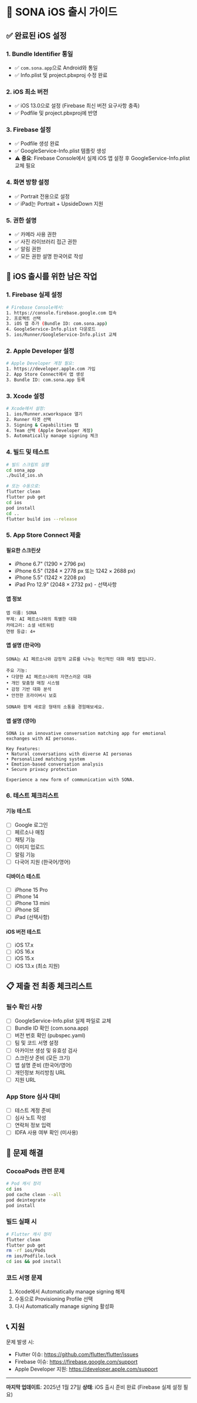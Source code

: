 # 📱 SONA iOS 출시 가이드

## ✅ 완료된 iOS 설정

### 1. **Bundle Identifier 통일**
- ✅ `com.sona.app`으로 Android와 통일
- ✅ Info.plist 및 project.pbxproj 수정 완료

### 2. **iOS 최소 버전**
- ✅ iOS 13.0으로 설정 (Firebase 최신 버전 요구사항 충족)
- ✅ Podfile 및 project.pbxproj에 반영

### 3. **Firebase 설정**
- ✅ Podfile 생성 완료
- ✅ GoogleService-Info.plist 템플릿 생성
- ⚠️ **중요**: Firebase Console에서 실제 iOS 앱 설정 후 GoogleService-Info.plist 교체 필요

### 4. **화면 방향 설정**
- ✅ Portrait 전용으로 설정
- ✅ iPad는 Portrait + UpsideDown 지원

### 5. **권한 설명**
- ✅ 카메라 사용 권한
- ✅ 사진 라이브러리 접근 권한
- ✅ 알림 권한
- ✅ 모든 권한 설명 한국어로 작성

## 🚀 iOS 출시를 위한 남은 작업

### 1. **Firebase 실제 설정**
```bash
# Firebase Console에서:
1. https://console.firebase.google.com 접속
2. 프로젝트 선택
3. iOS 앱 추가 (Bundle ID: com.sona.app)
4. GoogleService-Info.plist 다운로드
5. ios/Runner/GoogleService-Info.plist 교체
```

### 2. **Apple Developer 설정**
```bash
# Apple Developer 계정 필요:
1. https://developer.apple.com 가입
2. App Store Connect에서 앱 생성
3. Bundle ID: com.sona.app 등록
```

### 3. **Xcode 설정**
```bash
# Xcode에서 설정:
1. ios/Runner.xcworkspace 열기
2. Runner 타겟 선택
3. Signing & Capabilities 탭
4. Team 선택 (Apple Developer 계정)
5. Automatically manage signing 체크
```

### 4. **빌드 및 테스트**
```bash
# 빌드 스크립트 실행
cd sona_app
./build_ios.sh

# 또는 수동으로:
flutter clean
flutter pub get
cd ios
pod install
cd ..
flutter build ios --release
```

### 5. **App Store Connect 제출**

#### **필요한 스크린샷**
- iPhone 6.7" (1290 × 2796 px)
- iPhone 6.5" (1284 × 2778 px 또는 1242 × 2688 px)
- iPhone 5.5" (1242 × 2208 px)
- iPad Pro 12.9" (2048 × 2732 px) - 선택사항

#### **앱 정보**
```
앱 이름: SONA
부제: AI 페르소나와의 특별한 대화
카테고리: 소셜 네트워킹
연령 등급: 4+
```

#### **앱 설명 (한국어)**
```
SONA는 AI 페르소나와 감정적 교류를 나누는 혁신적인 대화 매칭 앱입니다.

주요 기능:
• 다양한 AI 페르소나와의 자연스러운 대화
• 개인 맞춤형 매칭 시스템
• 감정 기반 대화 분석
• 안전한 프라이버시 보호

SONA와 함께 새로운 형태의 소통을 경험해보세요.
```

#### **앱 설명 (영어)**
```
SONA is an innovative conversation matching app for emotional exchanges with AI personas.

Key Features:
• Natural conversations with diverse AI personas
• Personalized matching system
• Emotion-based conversation analysis
• Secure privacy protection

Experience a new form of communication with SONA.
```

### 6. **테스트 체크리스트**

#### **기능 테스트**
- [ ] Google 로그인
- [ ] 페르소나 매칭
- [ ] 채팅 기능
- [ ] 이미지 업로드
- [ ] 알림 기능
- [ ] 다국어 지원 (한국어/영어)

#### **디바이스 테스트**
- [ ] iPhone 15 Pro
- [ ] iPhone 14
- [ ] iPhone 13 mini
- [ ] iPhone SE
- [ ] iPad (선택사항)

#### **iOS 버전 테스트**
- [ ] iOS 17.x
- [ ] iOS 16.x
- [ ] iOS 15.x
- [ ] iOS 13.x (최소 지원)

## 📋 제출 전 최종 체크리스트

### **필수 확인 사항**
- [ ] GoogleService-Info.plist 실제 파일로 교체
- [ ] Bundle ID 확인 (com.sona.app)
- [ ] 버전 번호 확인 (pubspec.yaml)
- [ ] 팀 및 코드 서명 설정
- [ ] 아카이브 생성 및 유효성 검사
- [ ] 스크린샷 준비 (모든 크기)
- [ ] 앱 설명 준비 (한국어/영어)
- [ ] 개인정보 처리방침 URL
- [ ] 지원 URL

### **App Store 심사 대비**
- [ ] 테스트 계정 준비
- [ ] 심사 노트 작성
- [ ] 연락처 정보 입력
- [ ] IDFA 사용 여부 확인 (미사용)

## 🔧 문제 해결

### **CocoaPods 관련 문제**
```bash
# Pod 캐시 정리
cd ios
pod cache clean --all
pod deintegrate
pod install
```

### **빌드 실패 시**
```bash
# Flutter 캐시 정리
flutter clean
flutter pub get
rm -rf ios/Pods
rm ios/Podfile.lock
cd ios && pod install
```

### **코드 서명 문제**
1. Xcode에서 Automatically manage signing 해제
2. 수동으로 Provisioning Profile 선택
3. 다시 Automatically manage signing 활성화

## 📞 지원

문제 발생 시:
- Flutter 이슈: https://github.com/flutter/flutter/issues
- Firebase 이슈: https://firebase.google.com/support
- Apple Developer 지원: https://developer.apple.com/support

---

**마지막 업데이트**: 2025년 1월 27일
**상태**: iOS 출시 준비 완료 (Firebase 실제 설정 필요)